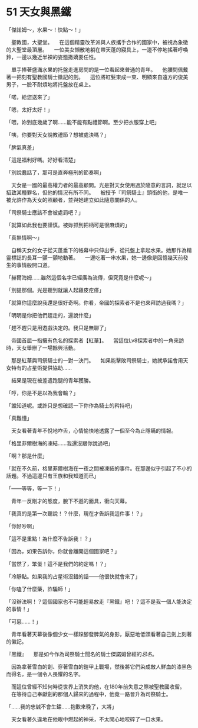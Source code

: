 # 51 天女與黑鐵

「傑諾姆～，水果～！快點～！」

　聖教國，大聖堂。
　在這個精靈改革派與人族攜手合作的國家中，被視為象徵的大聖堂最頂層。
　一位美女懶散地躺在帶天蓬的寢具上，一邊不停地搖著呼喚鈴，一邊以幾近半裸的姿態撒嬌耍任性。

　單手捧著盛滿水果的托盤走進房間的是一位看起來普通的青年。
　他腰間佩戴著一把刻有聖教國騎士徽記的劍。
　這位將紅髮束成一束、明顯來自遠方的俊美男子，一臉不耐煩地將托盤放在桌上。

「喏，給您送來了」

「嗯，太好太好！」

「喂，妳到底幾歲了啊……能不能有點禮節啊。至少把衣服穿上吧」

「咦，你要對天女說教禮節？想被處決嗎？」

「脾氣真差」

「這是福利好嗎。好好看清楚」

「別說蠢話了，那可是直奔極刑的節奏啊」

　天女是一國的最高權力者的最高顧問。光是對天女使用過於隨意的言詞，就足以招致某種罪名，但他的情況有所不同。
　被授予『司祭騎士』頭銜的他，是唯一被允許作為天女的照顧者，並與她建立如此隨意關係的人。

「司祭騎士應該不會被處罰吧？」

「就算如此我也要謹慎。被妳抓到把柄可是很麻煩的」

「真無情啊～」

　自稱天女的女子從天蓬垂下的帳幕中只伸出手，從托盤上拿起水果。她那作為精靈標誌的長耳一顫一顫地動著。
　一邊吃著一串水果，她一邊像是回憶幾天前發生的事情般開口道。

「赫爾海姆……雖然這個名字已經廣為流傳，但究竟是什麼呢～」

「別提那個。光是聽到就讓人起雞皮疙瘩」

「就算你這麼說我還是很好奇啊。你看，帝國的探索者不是也來拜訪過我嗎？」

「明明是你把他們趕走的，還說什麼」

「趕不趕只是用遊戲決定的。我只是無聊了」

　帝國首屈一指擁有色名的探索者【紅華】。
　當這位Lv8探索者中的一角來訪時，天女舉辦了一場餘興活動。

　那是紅華與司祭騎士的一對一決鬥。
　如果能擊敗司祭騎士，她就承諾會用天女特有的占星術提供協助……

　結果是現在被差遣跑腿的青年獲勝。

「哼，你是不是以為我會輸？」

「誰知道呢。或許只是想確認一下你作為騎士的矜持吧」

「真難懂」

　天女看著青年不悅地咋舌，心情愉快地透露了一個至今為止隱瞞的情報。

「格里菲爾樹海的凍結……我還沒跟你說過吧」

「啊？那是什麼」

「就在不久前，格里菲爾樹海在一夜之間被凍結的事件。在那邊似乎引起了不小的話題。不過這邊只有王族和我知道而已」

「——等等，等一下！」

　青年一反剛才的態度，脫下不遜的面具，衝向天幕。

「我真的是第一次聽說！？什麼，現在才告訴我這件事！？」

「你好吵啊」

「這不是重點！為什麼不告訴我！？」

「因為，如果告訴你，你就會離開這個國家吧？」

「當然了，笨蛋！這不是我們的約定嗎！？」

「冷靜點。如果我的占星術沒錯的話——他很快就會來了」

「你嗑了什麼藥，詐騙師！」

「沒辦法啊！？這個國家也不可能輕易放走『黑鐵』吧！？這不是我一個人能決定的事情！」

「可惡……！」

　青年看著天幕後像個少女一樣跺腳發脾氣的身影，厭惡地低頭看著自己劍上刻著的徽記。

『黑鐵』
　那是如今作為司祭騎士聞名的騎士傑諾姆曾經的*忌名*。

　因為拿著雪白的劍、穿著雪白的鎧甲上戰場，然後將它們染成敵人鮮血的漆黑色而得名，是一個令人畏懼的名字。

　而這位曾經不知何時從世界上消失的他，在180年前失意之際被聖教國收留。
　在等待自己奉獻劍的那個人歸來的過程中，他竟一路晉升為司祭騎士。

「……我的忠誠不會生鏽……抱歉來晚了，大將」

　天女看著久違地在他眼中燃起的神采，不太開心地咬碎了一口水果。